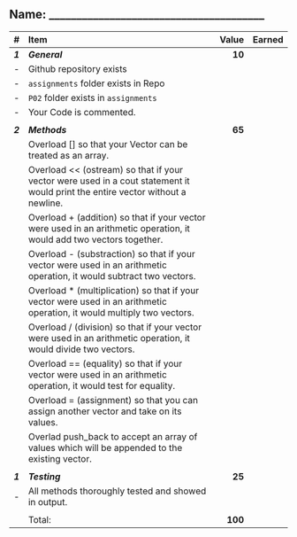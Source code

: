 ## Name: _______________________________________

| #       | Item                                                                | Value           | Earned |
| :------ | :------------------------------------------------------------------ | --------------: | ------ |
| ***1*** | ***General***                                                       | **10** |        |
| -       | Github repository exists                                            |                 |        |
| -       | `assignments` folder exists in Repo                                 |                 |        |
| -       | `P02` folder exists in `assignments`                                |                 |        |
| -       | Your Code is commented.                                             |                 |        |
|         |                                                                     |                 |        |
| ***2*** | ***Methods***                                                       | **65**          |        |
| |Overload [] so that your Vector can be treated as an array.
| |Overload << (ostream) so that if your vector were used in a cout statement it would print the entire vector without a newline.|   |        
| |Overload + (addition) so that if your vector were used in an arithmetic operation, it would add two vectors together.|   |
| |Overload - (substraction) so that if your vector were used in an arithmetic operation, it would subtract two vectors.|   |
| |Overload * (multiplication) so that if your vector were used in an arithmetic operation, it would multiply two vectors.|   |
| |Overload / (division) so that if your vector were used in an arithmetic operation, it would divide two vectors.|   |
| |Overload == (equality) so that if your vector were used in an arithmetic operation, it would test for equality.|   |
| |Overload = (assignment) so that you can assign another vector and take on its values.|   |
| |Overlad push_back to accept an array of values which will be appended to the existing vector.|   |
|         |                                                                     |                 |        |
| ***1*** | ***Testing***                                                       | **25** |        |
| -       | All methods thoroughly tested and showed in output.                |                 |        |
|         |                                                                     |                 |        |
|         | Total:                                                              | **100**         |        |

